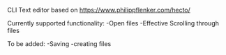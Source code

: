 CLI Text editor based on https://www.philippflenker.com/hecto/ 

Currently supported functionality:
-Open files
-Effective Scrolling through files

To be added:
-Saving
-creating files

